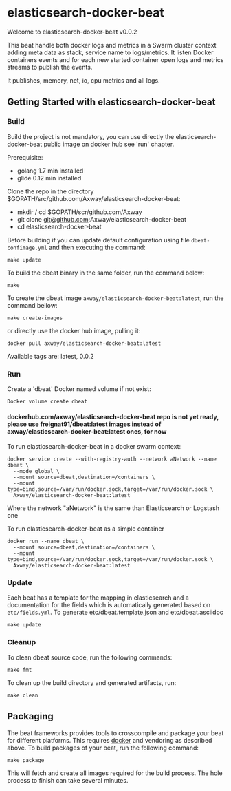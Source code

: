 # elasticsearch-docker-beat

Welcome to elasticsearch-docker-beat v0.0.2

This beat handle both docker logs and metrics in a Swarm cluster context adding meta data as stack, service name to logs/metrics.
It listen Docker containers events and for each new started container open logs and metrics streams to publish the events.

It publishes, memory, net, io, cpu metrics and all logs.


## Getting Started with elasticsearch-docker-beat

### Build

Build the project is not mandatory, you can use directly the elasticsearch-docker-beat public image on docker hub see 'run' chapter.

Prerequisite:
- golang 1.7 min installed
- glide 0.12 min installed

Clone the repo in the directory $GOPATH/src/github.com/Axway/elasticsearch-docker-beat:
 - mkdir / cd $GOPATH/scr/github.com/Axway
 - git clone git@github.com:Axway/elasticsearch-docker-beat
 - cd elasticsearch-docker-beat


Before building if you can update default configuration using file `dbeat-confimage.yml` and then executing the command:
```
make update
```

To build the dbeat binary in the same folder, run the command below:

```
make
```

To create the dbeat image `axway/elasticsearch-docker-beat:latest`, run the command bellow:

```
make create-images
```

or directly use the docker hub image, pulling it:
```
docker pull axway/elasticsearch-docker-beat:latest
```

Available tags are: latest, 0.0.2



### Run

Create a 'dbeat' Docker named volume if not exist:

```
Docker volume create dbeat
```

#### dockerhub.com/axway/elasticsearch-docker-beat repo is not yet ready, please use freignat91/dbeat:latest images instead of axway/elasticsearch-docker-beat:latest ones, for now

To run elasticsearch-docker-beat in a docker swarm context:

```
docker service create --with-registry-auth --network aNetwork --name dbeat \
  --mode global \
  --mount source=dbeat,destination=/containers \
  --mount type=bind,source=/var/run/docker.sock,target=/var/run/docker.sock \
  Axway/elasticsearch-docker-beat:latest
```

Where the network "aNetwork" is the same than Elasticsearch or Logstash one

To run elasticsearch-docker-beat as a simple container

```
docker run --name dbeat \
  --mount source=dbeat,destination=/containers \
  --mount type=bind,source=/var/run/docker.sock,target=/var/run/docker.sock \
  Axway/elasticsearch-docker-beat:latest
```


### Update

Each beat has a template for the mapping in elasticsearch and a documentation for the fields
which is automatically generated based on `etc/fields.yml`.
To generate etc/dbeat.template.json and etc/dbeat.asciidoc

```
make update
```


### Cleanup

To clean dbeat source code, run the following commands:

```
make fmt
```

To clean up the build directory and generated artifacts, run:

```
make clean
```

## Packaging

The beat frameworks provides tools to crosscompile and package your beat for different platforms. This requires [docker](https://www.docker.com/) and vendoring as described above. To build packages of your beat, run the following command:

```
make package
```

This will fetch and create all images required for the build process. The hole process to finish can take several minutes.
